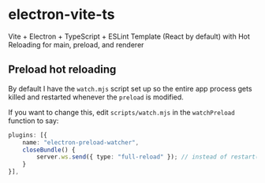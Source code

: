 # electron-vite-ts

Vite + Electron + TypeScript + ESLint Template (React by default) with Hot Reloading for main, preload, and renderer

## Preload hot reloading

By default I have the `watch.mjs` script set up so the entire app process gets killed and restarted whenever the `preload` is modified.

If you want to change this, edit `scripts/watch.mjs` in the `watchPreload` function to say:

```ts
plugins: [{
    name: "electron-preload-watcher",
    closeBundle() {
        server.ws.send({ type: "full-reload" }); // instead of restart();
    }
}],
```
